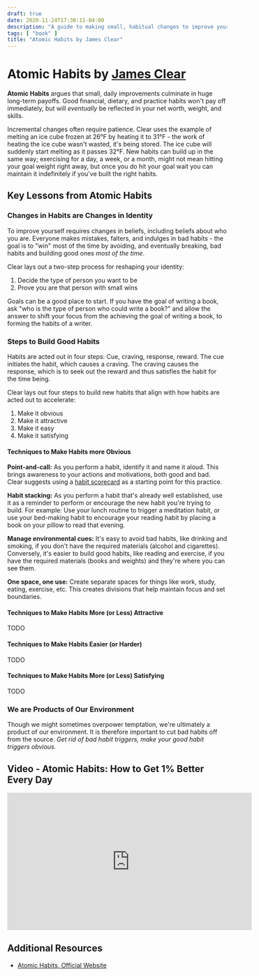 ```yaml
---
draft: true
date: 2020-11-24T17:30:11-04:00
description: "A guide to making small, habitual changes to improve your life"
tags: [ "book" ]
title: "Atomic Habits by James Clear"
---
```


# Atomic Habits by [James Clear](https://twitter.com/jamesclear)

**Atomic Habits** argues that small, daily improvements culminate in huge long-term payoffs. Good financial, dietary, and practice habits won't pay off immediately, but will _eventually_ be reflected in your net worth, weight, and skills.

Incremental changes often require patience. Clear uses the example of melting an ice cube frozen at 26°F by heating it to 31°F - the work of heating the ice cube wasn't wasted, it's being stored. The ice cube will suddenly start melting as it passes 32°F. New habits can build up in the same way; exercising for a day, a week, or a month, might not mean hitting your goal weight right away, but once you do hit your goal wait you can maintain it indefinitely if you've built the right habits.

## Key Lessons from Atomic Habits

### Changes in Habits are Changes in Identity

To improve yourself requires changes in beliefs, including beliefs about who you are. Everyone makes mistakes, falters, and indulges in bad habits - the goal is to "win" most of the time by avoiding, and eventually breaking, bad habits and building good ones _most of the time_.

Clear lays out a two-step process for reshaping your identity:

1. Decide the type of person you want to be
1. Prove you are that person with small wins

Goals can be a good place to start. If you have the goal of writing a book, ask "who is the type of person who could write a book?" and allow the answer to shift your focus from the achieving the goal of writing a book, to forming the habits of a writer.

### Steps to Build Good Habits

Habits are acted out in four steps: Cue, craving, response, reward. The cue initiates the habit, which causes a craving. The craving causes the response, which is to seek out the reward and thus satisfies the habit for the time being.

Clear lays out four steps to build new habits that align with how habits are acted out to accelerate:

1. Make it obvious
1. Make it attractive
1. Make it easy
1. Make it satisfying

#### Techniques to Make Habits more Obvious

**Point-and-call:** As you perform a habit, identify it and name it aloud. This brings awareness to your actions and motivations, both good and bad. Clear suggests using a [habit scorecard](https://jamesclear.com/habits-scorecard) as a starting point for this practice.

**Habit stacking:** As you perform a habit that's already well established, use it as a reminder to perform or encourage the new habit you're trying to build. For example: Use your lunch routine to trigger a meditation habit, or use your bed-making habit to encourage your reading habit by placing a book on your pillow to read that evening.

**Manage environmental cues:** It's easy to avoid bad habits, like drinking and smoking, if you don't have the required materials (alcohol and cigarettes). Conversely, it's easier to build good habits, like reading and exercise, if you have the required materials (books and weights) and they're where you can see them.

**One space, one use:** Create separate spaces for things like work, study, eating, exercise, etc. This creates divisions that help maintain focus and set boundaries.

#### Techniques to Make Habits More (or Less) Attractive

TODO

#### Techniques to Make Habits Easier (or Harder)

TODO

#### Techniques to Make Habits More (or Less) Satisfying

TODO

### We are Products of Our Environment

Though we might sometimes overpower temptation, we're ultimately a product of our environment. It is therefore important to cut bad habits off from the source. _Get rid of bad habit triggers, make your good habit triggers obvious._

## Video - Atomic Habits: How to Get 1% Better Every Day

<iframe width="560" height="315" src="https://www.youtube.com/embed/U_nzqnXWvSo" frameborder="0" allow="accelerometer; autoplay; clipboard-write; encrypted-media; gyroscope; picture-in-picture" allowfullscreen></iframe>

## Additional Resources

* [Atomic Habits, Official Website](https://jamesclear.com/atomic-habits)
